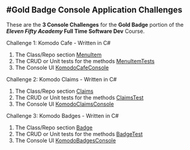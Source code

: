 #Gold Badge Console Application Challenges
---

These are the **3 Console Challenges** for the **Gold Badge** portion of the **_Eleven Fifty Academy_ Full Time Software Dev** Course.

Challenge 1:
Komodo Cafe - Written in C#

1. The Class/Repo section [MenuItem](https://github.com/ross-denman/Gold-Badge-Console-Applications-Challenges/tree/My_Branch/GB%20-%20Console%20Application%20Challenges/MenuItem)
2. The CRUD or Unit tests for the methods [MenuItemTests](https://github.com/ross-denman/Gold-Badge-Console-Applications-Challenges/tree/My_Branch/GB%20-%20Console%20Application%20Challenges/MenuItemTests)
3. The Console UI [KomodoCafeConsole](https://github.com/ross-denman/Gold-Badge-Console-Applications-Challenges/tree/My_Branch/GB%20-%20Console%20Application%20Challenges/KomodoCafeConsole)

Challenge 2:
Komodo Claims - Written in C#

1. The Class/Repo section [Claims](https://github.com/ross-denman/Gold-Badge-Console-Applications-Challenges/tree/My_Branch/GB%20-%20Console%20Application%20Challenges/Claim)
2. The CRUD or Unit tests for the methods [ClaimsTest](https://github.com/ross-denman/Gold-Badge-Console-Applications-Challenges/tree/My_Branch/GB%20-%20Console%20Application%20Challenges/ClaimsTest)
3. The Console UI [KomodoClaimsConsole](https://github.com/ross-denman/Gold-Badge-Console-Applications-Challenges/tree/My_Branch/GB%20-%20Console%20Application%20Challenges/KomodoClaimsConsole)

Challenge 3:
Komodo Badges - Written in C#

1. The Class/Repo section [Badge](https://github.com/ross-denman/Gold-Badge-Console-Applications-Challenges/tree/My_Branch/GB%20-%20Console%20Application%20Challenges/Badge)
2. The CRUD or Unit tests for the methods [BadgeTest](https://github.com/ross-denman/Gold-Badge-Console-Applications-Challenges/tree/My_Branch/GB%20-%20Console%20Application%20Challenges/BadgeTest)
3. The Console UI [KomodoBadgesConsole](https://github.com/ross-denman/Gold-Badge-Console-Applications-Challenges/tree/My_Branch/GB%20-%20Console%20Application%20Challenges/KomodoBadgesConsole)
